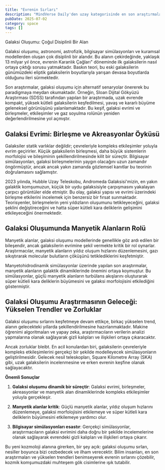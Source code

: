 ```yaml
---
title: "Evrenin Sırları"
description: "MindVerse Daily'den uzay kategorisinde en son araştırmaları ve içgörüler keşfedin."
pubDate: 2025-07-02
category: space
tags: []
---
```


Galaksi Oluşumu: Çoğul Disiplinli Bir Alan

Galaksi oluşumu, astronomi, astrofizik, bilgisayar simülasyonları ve kuramsal modellerden oluşan çok disiplinli bir alandır. Bu alanın çekirdeğinde, yaklaşık 13 milyar yıl önce, evrenin Karanlık Çağları" döneminde ilk galaksilerin nasıl ortaya çıktığı sorusu yatmaktadır. Baskın teori, bu eski galaksilerin günümüzdeki eliptik galaksilerin boyutlarıyla yarışan devasa boyutlarda olduğunu ileri sürmektedir.

Son araştırmalar, galaksi oluşumu için alternatif senaryolar önererek bu paradigmaya meydan okumaktadır. Örneğin, Sloan Dijital Gökyüzü Araştırması (SDSS) tarafından yapılan bir araştırmada, uzak evrende kompakt, yüksek kütleli galaksilerin keşfedilmesi, yavaş ve kararlı büyüme geleneksel görünüşünü yalanlamaktadır. Bu keşif, galaksi evrimi ve birleşmeler, etkileşimler ve gaz soyulma rolünün yeniden değerlendirilmesine yol açmıştır.

## **Galaksi Evrimi: Birleşme ve Akreasyonlar Öyküsü**

Galaksiler statik varlıklar değildir; çevreleriyle kompleks etkileşimler yoluyla evrim geçirirler. Küçük galaksilerin birleşmesi, daha büyük sistemlerin morfolojisi ve bileşiminin şekillendirilmesinde kilit bir süreçtir. Bilgisayar simülasyonları, galaksi birleşmelerinin yaygın olacağını uzun zamandır öngörmüştür, ancak ancak yakın zamanda gözlemsel kanıtlar bu teorinin doğrulamasını sağlamıştır.

2023 yılında, Hubble Uzay Teleskobu, Andromeda Galaksisi'mizin, en yakın galaktik komşumuzun, küçük bir uydu galaksisiyle çarpışmasını yakalayan çarpıcı görüntüler elde etmiştir. Bu olay, galaksi yapısı ve evrimi üzerindeki birleşme etkilerini incelemek için benzersiz bir fırsat sunmaktadır. Teorisyenler, birleşmelerin yeni yıldızların oluşumunu tetikleyeceğini, galaksi şeklini değiştireceğini ve hatta süper kütleli kara deliklerin gelişimini etkileyeceğini önermektedir.

## **Galaksi Oluşumunda Manyetik Alanların Rolü**

Manyetik alanlar, galaksi oluşumu modellerinde genellikle göz ardı edilen bir bileşendir, ancak galaksilerin evrimine şekil vermekte kritik bir rol oynarlar. Araştırmacılar, manyetik alanların yıldız oluşum hızlarını düzenlemesini, gazı sıkıştırarak molecular bulutların çöküşünü tetiklediklerini keşfetmiştir.

Manyetohidrodinamik simülasyonlar üzerinde yapılan son araştırmalar, manyetik alanların galaktik dinamiklerinde önemini ortaya koymuştur. Bu simülasyonlar, güçlü manyetik alanların turbülans akışlarını oluşturarak süper kütleli kara deliklerin büyümesini ve galaksi morfolojisini etkilediğini göstermiştir.

## **Galaksi Oluşumu Araştırmasının Geleceği: Yükselen Trendler ve Zorluklar**

Galaksi oluşumu sırlarını keşfetmeye devam ettikçe, birkaç yükselen trend, alanın gelecekteki yıllarda şekillendirilmesine hazırlanmaktadır. Makine öğrenimi algoritmaları ve yapay zeka, araştırmacıların verilerin analizi yapmalarına olanak sağlayarak gizli kalıpları ve ilişkileri ortaya çıkaracaktır.

Ancak zorluklar bleibt. En acil konulardan biri, galaksilerin çevreleriyle kompleks etkileşimlerini gerçekçi bir şekilde modelleyecek simülasyonların geliştirilmesidir. Gelecek nesil teleskopları, Square Kilometre Array (SKA) gibi, uzak galaksilerin incelenmesine ve erken evrenin keşfine olanak sağlayacaktır.

**Önemli Sonuçlar**

1. **Galaksi oluşumu dinamik bir süreçtir**: Galaksi evrimi, birleşmeler, akreasyonlar ve manyetik alan dinamiklerinde kompleks etkileşimler yoluyla gerçekleşir.

2. **Manyetik alanlar kritik**: Güçlü manyetik alanlar, yıldız oluşum hızlarını düzenlemeye, galaksi morfolojisini etkilemeye ve süper kütleli kara deliklerin büyümesini etkilemeye yardımcı olur.

3. **Bilgisayar simülasyonları esastır**: Gerçekçi simülasyonlar, araştırmacıların galaksi evrimini daha doğru bir şekilde incelemelerine olanak sağlayarak evrendeki gizli kalıpları ve ilişkileri ortaya çıkarır.

Bu yeni kozmoloji alanına girerken, bir şey açık: galaksi oluşumu sırları, nesiller boyunca bizi cezbedecek ve ilham verecektir. Bilim insanları, en son araştırmaları ve yükselen trendleri benimseyerek evrenin sırlarını çözebilir, kozmik komşumuzdaki muhteşem gök cisimlerine ışık tutabilir.